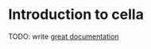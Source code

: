 # Introduction to cella

TODO: write [great documentation](http://jacobian.org/writing/what-to-write/)
